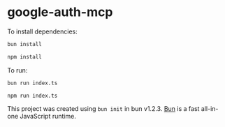# google-auth-mcp

To install dependencies:

```bash
bun install
```

```bash
npm install
```

To run:

```bash
bun run index.ts
```

```bash
npm run index.ts
```

This project was created using `bun init` in bun v1.2.3. [Bun](https://bun.sh) is a fast all-in-one JavaScript runtime.
